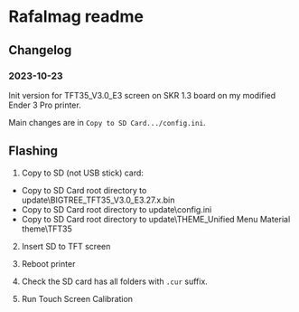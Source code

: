 # Rafalmag readme

## Changelog

### 2023-10-23

Init version for TFT35_V3.0_E3 screen on SKR 1.3 board on my modified Ender 3 Pro printer.

Main changes are in `Copy to SD Card.../config.ini`.

## Flashing

1. Copy to SD (not USB stick) card:
- Copy to SD Card root directory to update\BIGTREE_TFT35_V3.0_E3.27.x.bin
- Copy to SD Card root directory to update\config.ini
- Copy to SD Card root directory to update\THEME_Unified Menu Material theme\TFT35

2. Insert SD to TFT screen

3. Reboot printer

4. Check the SD card has all folders with `.cur` suffix.

5. Run Touch Screen Calibration
